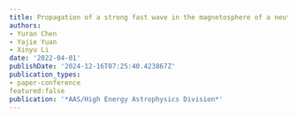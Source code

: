 ```yaml
---
title: Propagation of a strong fast wave in the magnetosphere of a neutron star
authors:
- Yuran Chen
- Yajie Yuan
- Xinyu Li
date: '2022-04-01'
publishDate: '2024-12-16T07:25:40.423867Z'
publication_types:
- paper-conference
featured:false
publication: '*AAS/High Energy Astrophysics Division*'
---
```

